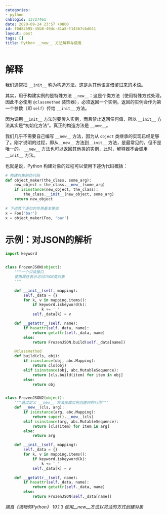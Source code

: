 ```yaml
---
categories:
- python
cnblogid: 13727461
date: 2020-09-24 23:57 +0800
id: f0d82595-45b8-49dc-81a8-f14567cbd641
layout: post
tags: []
title: Python __new__ 方法解释与使用
---
```


# 解释

我们通常把 `__init__` 称为构造方法，这是从其他语言借鉴过来的术语。

其实，用于构建实例的是特殊方法 `__new__`：这是个类方法（使用特殊方式处理，因此不必使用 `@classmethod` 装饰器），必须返回一个实例。返回的实例会作为第一个参数（即 `self`）传给 `__init__` 方法。

因为调用 `__init__` 方法时要传入实例，而且禁止返回任何值，所以 `__init__` 方法其实是“初始化方法”。真正的构造方法是 `__new__`。

我们几乎不需要自己编写 `__new__` 方法，因为从 `object` 类继承的实现已经足够了。刚才说明的过程，即从`__new__` 方法到`__init__` 方法，是最常见的，但不是唯一的。 `__new__` 方法也可以返回其他类的实例，此时，解释器不会调用 `__init__` 方法。

也就是说，Python 构建对象的过程可以使用下述伪代码概括：

```py
# 构建对象的伪代码 
def object_maker(the_class, some_arg):     
	new_object = the_class.__new__(some_arg)     
	if isinstance(new_object, the_class):         
		the_class.__init__(new_object, some_arg)     
	return new_object 
 
# 下述两个语句的作用基本等效 
x = Foo('bar') 
x = object_maker(Foo, 'bar')
```

# 示例：对JSON的解析

```py
import keyword


class FrozenJSON(object):
    """一个只读接口
    使用属性表示访问JSON类对象
    """

    def __init__(self, mapping):
        self._data = {}
        for k, v in mapping.items():
            if keyword.iskeyword(k):
                k += '_'
            self._data[k] = v

    def __getattr__(self, name):
        if hasattr(self._data, name):
            return getattr(self._data, name)
        else:
            return FrozenJSON.build(self._data[name])

    @classmethod
    def build(cls, obj):
        if isinstance(obj, abc.Mapping):
            return cls(obj)
        elif isinstance(obj, abc.MutableSequence):
            return [cls.build(item) for item in obj]
        else:
            return obj


class FrozenJSON2(object):
    """通过定义 __new__ 方法完成实例创建时的行为"""
    def __new__(cls, arg):
        if isinstance(arg, abc.Mapping):
            return super().__new__(cls)
        elif isinstance(arg, abc.MutableSequence):
            return [cls(item) for item in arg]
        else:
            return arg

    def __init__(self, mapping):
        self._data = {}
        for k, v in mapping.items():
            if keyword.iskeyword(k):
                k += '_'
            self._data[k] = v

    def __getattr__(self, name):
        if hasattr(self._data, name):
            return getattr(self._data, name)
        else:
            return FrozenJSON(self._data[name])
```

*摘自《流畅的Python》 19.1.3 使用__new__方法以灵活的方式创建对象*